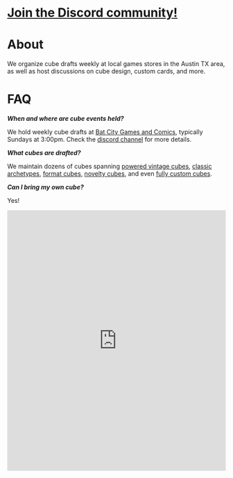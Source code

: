 # [Join the Discord community!](https://discord.gg/N6ApQ2KASX)

# About

We organize cube drafts weekly at local games stores in the Austin TX area, as well as host discussions on cube design, custom cards, and more.

# FAQ

***When and where are cube events held?***

We hold weekly cube drafts at [Bat City Games and Comics](https://batcitygc.com), typically Sundays at 3:00pm. Check the [discord channel](https://discord.gg/N6ApQ2KASX) for more details.

***What cubes are drafted?***

We maintain dozens of cubes spanning [powered vintage cubes](https://cubecobra.com/cube/overview/grenrutvintage), [classic archetypes](https://www.cubecobra.com/cube/overview/cathemedcube), [format cubes](https://cubecobra.com/cube/overview/36p6l), [novelty cubes](https://cubecobra.com/cube/overview/gameobjects), and even [fully custom cubes](https://chroma-unleashed.github.io).

***Can I bring my own cube?***

Yes!

<iframe src="https://cube.txdsp.net" width="100%" height="600" style="border: none;"></iframe>